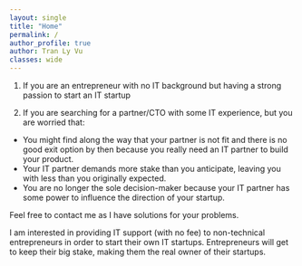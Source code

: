 ```yaml
---
layout: single
title: "Home"
permalink: /
author_profile: true
author: Tran Ly Vu
classes: wide
---
```


1. If you are an entrepreneur with no IT background but having a strong passion to start an IT startup

2. If you are searching for a partner/CTO with some IT experience, but you are worried that:
* You might find along the way that your partner is not fit and there is no good exit option by then because you really need an IT partner to build your product.
* Your IT partner demands more stake than you anticipate, leaving you with less than you originally expected.
* You are no longer the sole decision-maker because your IT partner has some power to influence the direction of your startup.

Feel free to contact me as I have solutions for your problems.

I am interested in providing IT support (with no fee) to non-technical entrepreneurs in order to start their own IT startups. Entrepreneurs will get to keep their big stake, making them the real owner of their startups.

